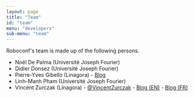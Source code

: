 ```yaml
---
layout: page
title: "Team"
id: "team"
menu: "developers"
sub-menu: "team"
---
```


Roboconf's team is made up of the following persons.

* Noël De Palma (Université Joseph Fourier)
* Didier Donsez (Université Joseph Fourier)
* Pierre-Yves Gibello (Linagora) - [Blog](http://planet.petalslink.com/home/pygibello/)
* Linh-Manh Pham (Université Joseph Fourier)
* Vincent Zurczak (Linagora) - [@VincentZurczak](https://twitter.com/VincentZurczak) - [Blog (EN)](http://vzurczak.wordpress.com) - [Blog (FR)](http://vzurczak2.wordpress.com)
